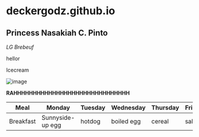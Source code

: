 # deckergodz.github.io
## Princess Nasakiah C. Pinto
*LG Brebeuf*

hellor

Icecream

![image](https://user-images.githubusercontent.com/122419063/211955872-60d16b5b-9d57-47ef-93f9-ace5f6f15bd6.png)

**RAHHHHHHHHHHHHHHHHHHHHHHHHHHHHHH**

| Meal | Monday | Tuesday | Wednesday | Thursday | Friday |
|------|--------|---------|-----------|----------|--------|
| Breakfast | Sunnyside-up egg | hotdog | boiled egg | cereal | salad |
